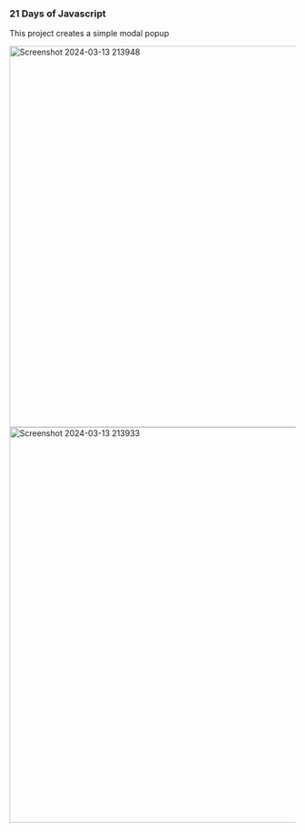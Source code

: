 ### 21 Days of Javascript

This project creates a simple modal popup

<img width="670" alt="Screenshot 2024-03-13 213948" src="https://github.com/NikolaVekic/21-days-of-javascript/assets/55920607/fe777c31-da23-4e55-8586-b4b246b73e3a">
<img width="695" alt="Screenshot 2024-03-13 213933" src="https://github.com/NikolaVekic/21-days-of-javascript/assets/55920607/4bd97f92-6aee-4348-9ca2-f525dfa8debd">



